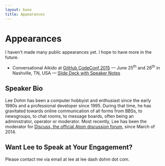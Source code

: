 ```yaml
---
layout: base
title: Appearances
---
```


# Appearances

I haven't made many public appearances yet. I hope to have more in the future.

* Conversational Aikido at [GitHub CodeConf 2015](http://codeconf.com/) &mdash; June 25<sup>th</sup> and 26<sup>th</sup> in Nashville, TN, USA &mdash; [Slide Deck with Speaker Notes](https://speakerdeck.com/leedohm/conversational-aikido-1)

## Speaker Bio

Lee Dohm has been a computer hobbyist and enthusiast since the early 1980s and a professional developer since 1995. During that time, he has gravitated towards online communication of all forms from BBSs, to newsgroups, to chat rooms, to message boards, often being an administrator, operator or moderator. Most recently, Lee has been the moderator for [Discuss, the official Atom discussion forum,](https://discuss.atom.io) since March of 2014.

## Want Lee to Speak at Your Engagement?

Please contact me via email at lee at lee dash dohm dot com.
